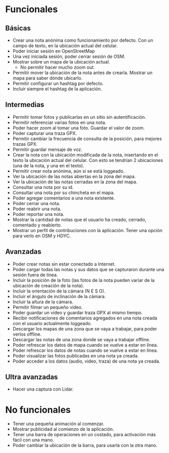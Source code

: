 # Funcionales

## Básicas

* Crear una nota anónima como funcionamiento por defecto. Con un campo de texto, en la ubicación actual del celular.
* Poder iniciar sesión en OpenStreetMap
* Una vez iniciada sesión, poder cerrar sesión de OSM.
* Mostrar sobre un mapa de la ubicación actual.
  * No permitir hacer mucho zoom out.
* Permitir mover la ubicación de la nota antes de crearla. Mostrar un mapa para saber dónde ubicarlo.
* Permitir configurar un hashtag por defecto.
* Incluir siempre el hashtag de la aplicación.

## Intermedias

* Permitir tomar fotos y publicarlas en un sitio sin autentificación.
* Permitir referenciar varias fotos en una nota.
* Poder hacer zoom al tomar una foto. Guardar el valor de zoom.
* Poder capturar una traza GPX.
* Permitir cambiar la frecuencia de consulta de la posición, para mejores trazas GPX.
* Permitir guardar mensaje de voz.
* Crear la nota con la ubicación modificada de la nota, insertando en el texto la ubicación actual del celular. Con esto se tendrían 2 ubicaciones (una de la nota, y una en el texto).
* Permitir crear nota anónima, aún si se está loggeado.
* Ver la ubicación de las notas abiertas en la zona del mapa.
* Ver la ubicación de las notas cerradas en la zona del mapa.
* Consultar una nota por su id.
* Consultar una nota por su chincheta en el mapa.
* Poder agregar comentarios a una nota existente.
* Poder cerrar una nota.
* Poder reabrir una nota.
* Poder reportar una nota.
* Mostrar la cantidad de notas que el usuario ha creado, cerrado, comentado y reabierto.
* Mostrar un perfil de contribuciones con la aplicación. Tener una opción para verlo en OSM y HDYC.

## Avanzadas

* Poder crear notas sin estar conectado a Internet.
* Poder cargar todas las notas y sus datos que se capturaron durante una sesión fuera de línea.
* Incluir la posición de la foto (las fotos de la nota pueden variar de la ubicación de creación de la nota).
* Incluir la orientación de la cámara (N E S O).
* Incluir el ángulo de inclinación de la cámara.
* Incluir la altura de la cámara.
* Permitir filmar un pequeño video.
* Poder guardar un video y guardar traza GPX al mismo tiempo.
* Recibir notificaciones de comentarios agregados en una nota creada con el usuario actualmente loggeado.
* Descargar los mapas de una zona que se vaya a trabajar, para poder verlos offline.
* Descargar las notas de una zona donde se vaya a trabajar offline.
* Poder refrescar los datos de mapa cuando se vuelve a estar en línea.
* Poder refrescar los datos de notas cuando se vuelve a estar en línea.
* Poder visualizar las fotos publicadas en una nota ya creada.
* Poder acceder a los datos (audio, video, traza) de una nota ya creada.

## Ultra avanzadas

* Hacer una captura con Lidar.

# No funcionales

* Tener una pequeña animación al comenzar.
* Mostrar publicidad al comienzo de la aplicación.
* Tener una barra de operaciones en un costado, para activación más fácil con una mano.
* Poder cambiar la ubicación de la barra, para usarla con la otra mano.
